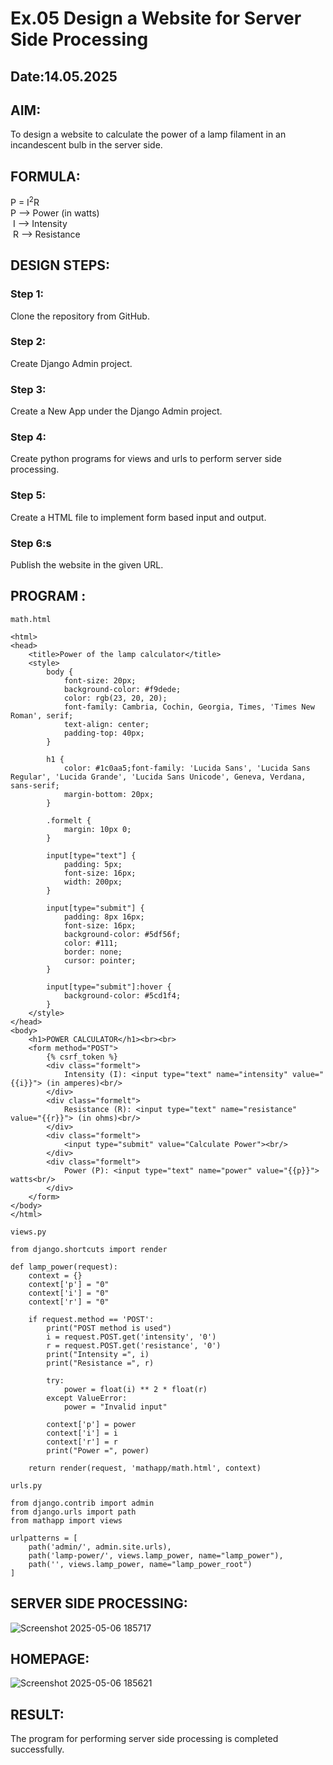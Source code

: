 # Ex.05 Design a Website for Server Side Processing
## Date:14.05.2025

## AIM:
 To design a website to calculate the power of a lamp filament in an incandescent bulb in the server side. 


## FORMULA:
P = I<sup>2</sup>R
<br> P --> Power (in watts)
<br> I --> Intensity
<br> R --> Resistance

## DESIGN STEPS:

### Step 1:
Clone the repository from GitHub.

### Step 2:
Create Django Admin project.

### Step 3:
Create a New App under the Django Admin project.

### Step 4:
Create python programs for views and urls to perform server side processing.

### Step 5:
Create a HTML file to implement form based input and output.

### Step 6:s
Publish the website in the given URL.

## PROGRAM :
```
math.html

<html>
<head>
    <title>Power of the lamp calculator</title>
    <style>
        body {
            font-size: 20px;
            background-color: #f9dede;
            color: rgb(23, 20, 20);
            font-family: Cambria, Cochin, Georgia, Times, 'Times New Roman', serif;
            text-align: center;
            padding-top: 40px;
        }

        h1 {
            color: #1c0aa5;font-family: 'Lucida Sans', 'Lucida Sans Regular', 'Lucida Grande', 'Lucida Sans Unicode', Geneva, Verdana, sans-serif;
            margin-bottom: 20px;
        }

        .formelt {
            margin: 10px 0;
        }

        input[type="text"] {
            padding: 5px;
            font-size: 16px;
            width: 200px;
        }

        input[type="submit"] {
            padding: 8px 16px;
            font-size: 16px;
            background-color: #5df56f;
            color: #111;
            border: none;
            cursor: pointer;
        }

        input[type="submit"]:hover {
            background-color: #5cd1f4;
        }
    </style>
</head>
<body>
    <h1>POWER CALCULATOR</h1><br><br>
    <form method="POST">
        {% csrf_token %}
        <div class="formelt">
            Intensity (I): <input type="text" name="intensity" value="{{i}}"> (in amperes)<br/>
        </div>
        <div class="formelt">
            Resistance (R): <input type="text" name="resistance" value="{{r}}"> (in ohms)<br/>
        </div>
        <div class="formelt">
            <input type="submit" value="Calculate Power"><br/>
        </div>
        <div class="formelt">
            Power (P): <input type="text" name="power" value="{{p}}"> watts<br/>
        </div>
    </form>
</body>
</html>

views.py

from django.shortcuts import render

def lamp_power(request):
    context = {}
    context['p'] = "0"
    context['i'] = "0"
    context['r'] = "0"

    if request.method == 'POST':
        print("POST method is used")
        i = request.POST.get('intensity', '0')
        r = request.POST.get('resistance', '0')
        print("Intensity =", i)
        print("Resistance =", r)
        
        try:
            power = float(i) ** 2 * float(r)
        except ValueError:
            power = "Invalid input"

        context['p'] = power
        context['i'] = i
        context['r'] = r
        print("Power =", power)

    return render(request, 'mathapp/math.html', context)

urls.py

from django.contrib import admin
from django.urls import path
from mathapp import views

urlpatterns = [
    path('admin/', admin.site.urls),
    path('lamp-power/', views.lamp_power, name="lamp_power"),
    path('', views.lamp_power, name="lamp_power_root")
]

```


## SERVER SIDE PROCESSING:
![Screenshot 2025-05-06 185717](https://github.com/user-attachments/assets/7f196601-ff3e-45f9-9300-6df96653381e)

## HOMEPAGE:
![Screenshot 2025-05-06 185621](https://github.com/user-attachments/assets/194d761a-23a7-4382-92ea-50b83d34ebf8)

## RESULT:
The program for performing server side processing is completed successfully.
